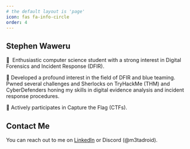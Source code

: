```yaml
---
# the default layout is 'page'
icon: fas fa-info-circle
order: 4
---
```

## Stephen Waweru

👜 ‍ Enthusiastic computer science student with a strong interest in Digital Forensics and Incident Response (DFIR).

👾 Developed a profound interest in the field of DFIR and blue teaming. Pwned several challenges and Sherlocks on TryHackMe (THM) and CyberDefenders honing my skills in digital evidence analysis and incident response procedures. 

🚩 Actively participates in Capture the Flag (CTFs).

## Contact Me

You can reach out to me on [LinkedIn](https://www.linkedin.com/in/stephen-g-a74664226/) or Discord (@m3tadroid).

